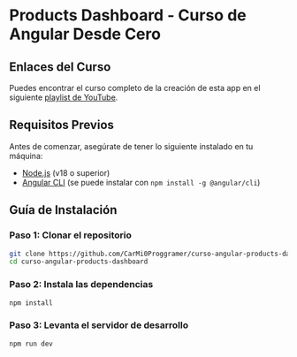# Products Dashboard - Curso de Angular Desde Cero

## Enlaces del Curso

Puedes encontrar el curso completo de la creación de esta app en el siguiente [playlist de YouTube](https://youtube.com/playlist?list=PLo3vs-YIusZq96SEcAqxLHhcNTvmPFZAx&si=OFQfvNuZojTvujNc).

## Requisitos Previos

Antes de comenzar, asegúrate de tener lo siguiente instalado en tu máquina:

- [Node.js](https://nodejs.org/) (v18 o superior)
- [Angular CLI](https://angular.io/cli) (se puede instalar con `npm install -g @angular/cli`)

## Guía de Instalación

### Paso 1: Clonar el repositorio

```bash
git clone https://github.com/CarMi0Proggramer/curso-angular-products-dashboard.git
cd curso-angular-products-dashboard
```

### Paso 2: Instala las dependencias

```bash
npm install
```

### Paso 3: Levanta el servidor de desarrollo

```bash
npm run dev
```
